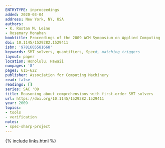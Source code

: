 ```yaml
---
ENTRYTYPE: inproceedings
added: 2020-03-04
address: New York, NY, USA
authors:
- K. Rustan M. Leino
- Rosemary Monahan
booktitle: Proceedings of the 2009 ACM Symposium on Applied Computing
doi: 10.1145/1529282.1529411
isbn: '9781605581668'
keywords: SMT solvers, quantifiers, Spec#, matching triggers
layout: paper
location: Honolulu, Hawaii
numpages: '8'
pages: 615-622
publisher: Association for Computing Machinery
read: false
readings: []
series: SAC '09
title: Reasoning about comprehensions with first-order SMT solvers
url: https://doi.org/10.1145/1529282.1529411
year: 2009
topics:
- tools
- verification
notes:
- spec-sharp-project
---
```


{% include links.html %}
